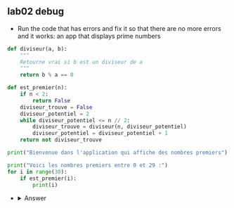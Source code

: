 ## lab02 debug
* Run the code that has errors and fix it so that there are no more errors and it works: an app that displays prime numbers

````py
def diviseur(a, b):
    """
    Retourne vrai si b est un diviseur de a
    """
    return b % a == 0

def est_premier(n):
    if n < 2:
        return False
    diviseur_trouve = False
    diviseur_potentiel = 2
    while diviseur_potentiel <= n // 2:
        diviseur_trouve = diviseur(n, diviseur_potentiel)
        diviseur_potentiel = diviseur_potentiel + 1
    return not diviseur_trouve

print("Bienvenue dans l'application qui affiche des nombres premiers")

print("Voici les nombres premiers entre 0 et 29 :")
for i in range(30):
    if est_premier(i):
        print(i)
````

* <details><summary>Answer</summary>True</details>
